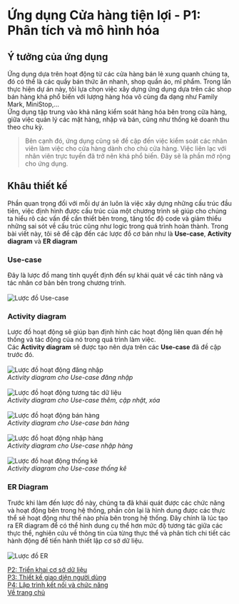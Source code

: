 # Ứng dụng Cửa hàng tiện lợi - P1: Phân tích và mô hình hóa
## Ý tưởng của ứng dụng
Ứng dụng dựa trên hoạt động từ các cửa hàng bán lẻ xung quanh chúng ta, đó có thể là các quầy bán thức ăn nhanh, shop quần áo, mĩ phẩm. Trong lần thực hiện dự án này,
tôi lựa chọn việc xây dựng ứng dụng dựa trên các shop bán hàng khá phổ biến với lượng hàng hóa vô cùng đa dạng như Family Mark, MiniStop,... <br>
Ứng dụng tập trung vào khả năng kiểm soát hàng hóa bên trong cửa hàng, giữa việc quản lý các mặt hàng, nhập và bán, cũng như thống kê doanh thu theo chu kỳ. <br>

> Bên cạnh đó, ứng dụng cũng sẽ đề cập đến việc kiểm soát các nhân viên làm việc cho cửa hàng dành cho chủ cửa hàng.
> Việc liên lạc với nhân viên trực tuyến đã trở nên khá phổ biến. Đây sẽ là phần mở rộng cho ứng dụng.

## Khâu thiết kế
Phần quan trọng đối với mỗi dự án luôn là việc xây dựng những cấu trúc đầu tiên, việc định hình được cấu trúc của một chương trình sẽ giúp cho chúng ta hiểu rõ các vấn đề
cần thiết bên trong, tăng tốc độ code và giảm thiểu những sai sót về cấu trúc cũng như logic trong quá trình hoàn thành.
Trong bài viết này, tôi sẽ đề cập đến các lược đồ cơ bản như là **Use-case**, **Activity diagram** và **ER diagram**
### Use-case
Đây là lược đồ mang tính quyết định đến sự khái quát về các tính năng và tác nhân cơ bản bên trong chương trình. <br> <br>
![Lược đồ Use-case](https://lh3.googleusercontent.com/pw/AM-JKLXRfWL41xF0Lo4X3muuIhuMj9d4sT6D9T0vHaYJd4uKEIFgI5mt8td7iTDwVXKcuaR_6ycyWxGhZVIHK7-62nQ58C0i_hKa6Gv2NZrZRpmeHyDUL3ByicrPggua0xXmy_WQ1FbgxEfp4y3qJKJ26MKI=s831-no?authuser=0)
### Activity diagram
Lược đồ hoạt động sẽ giúp bạn định hình các hoạt động liên quan đến hệ thống và tác động của nó trong quá trình làm việc. <br>
Các **Activity diagram** sẽ được tạo nên dựa trên các **Use-case** đã đề cập trước đó. <br> <br>
![Lược đồ hoạt động đăng nhập](https://lh3.googleusercontent.com/gWl1lDhD1FUre_rIt6kY5vvUZSSKhwW5GS6bdWPAKIyYPl-IirPim5uPWtNuBrCYIq9yM5gdQB7sfb6OW-YYJfGNKjSnm27H5dZc7K0Xiu7G2md-xvzOUz9mdWVNzigVDsG1j2p0oI3T9yihPmPCcw4RcU2bRT6f9tUtuc0URvsBDn-KHH0z4HPPz8H8r8eQZ8_hkKQ5VBPqNl8r5XRD0a22xNX8ceCL4ZHgDbOw9HLJjIDJRhUTYo3IFD_935tfsCWcKYM15qlgQJVZqS-SnjNVj3zLoX7SqwZttX_OjvYn0bq-4ESn5J2IklRVYtqlLKnldDBBeG70p8syuEU4Kg0q03nRv-NYzjIQAka--SWI0ERfsBoryT5u_Ar0qgB2CiMj4LrMO-lPpef8_2FPcESAh1tq6DatTLH4Ox_x3ZpY8PUBGvLf8UG-ZYEKYAlqKu2sByjb9NNOjE8cyIWsNcS6Rf4KmRvJK5Vc9IkE1ztgWPVED6ajne1eDA_VBAXYG6fJOO6Od5meyDr08e5Hf-toJig-J3YbEHiCaqCNKWkrKssLg-eQO01nw3p8QJY1XDXaIdE59ADmiT2slWBcxhBL4C6uNTEXYUyNTuzPLWwK_knjpoLUhY2yC-EOvDAgJ1t7enxmNkH3zHDk8_rBBBRBE2dVNLZK_9Gl5XcSMaeyTwHckXJ2j92K1mkJ1ElYK1jRGYfdXQ06M2UglgpkT1km=w656-h296-no?authuser=0) <br>
_Activity diagram cho Use-case đăng nhập_ <br><br>
![Lược đồ hoạt động tương tác dữ liệu](https://lh3.googleusercontent.com/Q7my58zfNOq755jErSLC7smiGcmuFztsfV3wuTHvVy3Zyzgu6Y72MD7sayIGW3NQgu0dnd1WMzANEZI9bEvM1Qwk86VZkM2Ge_kd6zSdKbOF8WYMxYjVxzMFFtbOjffg46805GsOmTbKpIreFdVwckr9q-kXT2SnfeXRAq4kDWqba9Wx1RyeHDEn1FQ5KGSwYZThfKpaQDOdxXJt8yVJ5g_e0WYieO6bCPow745rfbtcz5wZVxfy2d0QVAPNwuuTMBXrCbXegcfSAL_hnGIGyMdakyeIY80gwEOK2BUw0GkJEfylc024lotQLEYTgsuWoB61RLNJNrQVlj-0jYbDV1FiW4Rj42SUpxkOP8DTXoQHgXjRRnaiBh9nr8A2kozDcK8unxt2L3P8QBzCiByjQTEvcIqCzYpghfs0MZOS9YnvZYCcdizAtq7DuOyt8jV33lNHT1V2tz5Hx3RxqIYgSFIJo79YNcAlXJXlhMgPmEYbReHYnvXd8_U2Y-fH5n5uNaV0Bd_mAe5J07nQT5eUQCQxb367oY2jsLN06XUWjnkUB7uTcffqCSC_dwg570HLuuuzrAog_-jDAeL51xRt1s6VCpQRdmgrNU2M2FcNb1AWMCQm6sGVMpvTujabohrToqhuzov9t6eFoYKTJDZZhP1XwaBpniPi3hyaMbjGlqAgcgUiuwmyKVYKd5Hgi9zPBpQCW_IQpOEoCMVcBO3Q6MOv=w680-h519-no?authuser=0) <br>
_Activity diagram cho Use-case thêm, cập nhật, xóa_ <br><br>
![Lược đồ hoạt động bán hàng](https://lh3.googleusercontent.com/4PF64RPxhk8y95nWnfz4qYDuIT0Z5I56wqNa4DElA-_OZNbWN-oWDDNqGSuYDlZuEjDBuRrb-2UBEu4hbmyywSn7jU9bSC3qpbklO2o0u46iA8m23wtYyeXnHLtuUaKZsCk06hI5lcipgPDhL5iOoLnYc7GQZLOHQEyuAbTEH_xu_QebnLJcP5uY71rR2emfpKVHwp2sY9V8r4NdJxw2_sOUdk3Mis_7oq7SEPC6V4ldzaCHAspqiwwTA1ajEOnpHOfMKMH_njAYJNCqYssHhVxTkwZDRClTsYumYeWYLF2Y_N2K2Uq-88Z6TjDWKYWwlA1TDmSuzRj7C6zPq3Y5vX0bWtQOJ03Fo-05uk1CnQPXbHbTikBw4LV0uWw3M00iHfliyxEmY7BWlyqhYJ2BsgDUCUCDJz7cBTuVHrcc6OnnLClATg7sb3tYghhD5-i8U6NTGrFH74QL8sEUzsWwTgV3W8OnzFt4aj9wDErI6FmBM8FP0CGFViQXWKeOCkbS4se0UijqpjGU2R_Thh971r8quIwARsAU2XOdJ5PGjZ1u1OU94NArXGTxKEH9IkHUbN49QmW8gRZScg-SVg5_WaOGA8ty1o41MKWSbMGgnY71jb6kIoLEB8wr0LrF0_XFxbgcNldEmxUWhpd40pPqoMYVeypqj4Kd6y12wEH5UwCoOtIXOd4NOzzR-PA1Qz1k15kRzuDsvel4ZlnqjLscFj78=w1271-h383-no?authuser=0) <br>
_Activity diagram cho Use-case bán hàng_<br><br>
![Lược đồ hoạt động nhập hàng](https://lh3.googleusercontent.com/a-EHqP5vXckCYXrZQ-0NZ9L2cacFCPz8q4cYyRu4gg3b4oveO9_RLVzbJgPcDC-LtgNg0-yElO9WZacKfS-dWOy3pSn0xddXqsHnj1RDoElxuCX5q9WVhu9ns3POIV5E9z_VjCTMNrM2bNCg4XrUvFwNc7aykG4Fr_Uc0wJ2GMH-VghUFM_xU8Konj7wBqOskXKg4npTfBYxIxwsmMdZFwgBk6gzowowY-uxIuUfW-fqsct0s-MMHwTc-Bsaxsy9Sps4Xw2BwPnnBvtkf7MPdi3CpUGjBQC_llLx4YjOgHvNnjmobQkOGE9m1mskalt11j7xeC9eaQocwNfhiU9fT14LGYFLLEZ2X0mdotLU1ddsT-LdjqabQj6eSeWNHdoBjkVfENqysyY260Is7xcQ4YAO6D1yz6z2BIEfvB1KemQsz0eh8hQgsMcx24Rvfc-22145_y3j6cQkADUEa_oyfKg2ga00G5uc_Cy9w405rPHmwpO_dCHnolYPRs6wFUDQ-XaynDS6RcQHK6JKg8VFQ8j5B-kMpn-ek4x5sukCVs6DwVFobyyt_Ptw6aIJI6YtxYHpA3gpmArtrZxGMyBSxpZzy0ZGuCjSxgPOT3_x72cRodZZPSgWX07mA5x5eF6HULBo3paRKPrRCGOWasYe5GinLHUqOeeWwuKPUVgt7PDeWXTd0YK--DnAqbmKVfSSGxY_5BxqQf9_9mlx7k-M4Wcb=w1207-h306-no?authuser=0) <br>
_Activity diagram cho Use-case nhập hàng_ <br><br>
![Lược đồ hoạt động thống kê](https://lh3.googleusercontent.com/Vn3Y69agADAzaIlK4Cc_ayDbZyuICMs7hGSS7TIEq6i_lsdmhfiXg-JO3RFO9p0cn_dLlA47DEEpAcOJQqADWnE9RzdvBYtN5twSOEPe0LqdRu-_PG-7T7vwHm6318va0MC7t698TLYLaI86RA9p1ONPsYs1qcrI8Epda6QEy-onwcOuekoho9yBoSxEG8pAssF4nECdNnlXnFiPsas9LIpOrR_QGHgbq2aqHoOQHyd9Y4Gm8L4LuXCGEQXlXn0ZpGFBObSg3nX8yXmipw_8JNabIRh2cgLRkE_8K2Ld9HqsO24LhF7G8J-6ktycj0J-26rlSF2z5KAAo-iluQvPlQgEnXK8E1LbGdmWSEYyuDTgpftm0WThZ7uWcOjmrF-1F7u-LYN7Gbed3TpqAkj8BTR2jgjk1phBsGEAAo62ssgLyE--xqwmw-NSl_xpjIQWMrgsBRSn4Yl4a7wSxF72eJuXgbUtVfFQDZp9cRlSrwwJBLRibx7XRGbfwtQlUKod4QdYeeJysoAYi8r-FaX6DV-iV0o72TPYEYh0qMP2caUtRmwNec2y2zKGheH7Q2v7Aj-ZhP_SRqkmc6QeMi5QBvnexKBajcF0To4qN5yIS_y8GufCuCbJY8v-2C3phvXa6f-ulOhokXcSQEZ7tPxNWBdiaPxO57ydVGAa6dbHGGrsmluXdWUX2OZ1iOVHlSjD3d2r7s_UFkvpt31CpydCfLXG=w1147-h217-no?authuser=0) <br>
_Activity diagram cho Use-case thống kê_ <br>
### ER Diagram
Trước khi làm đến lược đồ này, chúng ta đã khái quát được các chức năng và hoạt động bên trong hệ thống, phần còn lại là hình dung được các thực thể sẽ hoạt động như thế nào
phía bên trong hệ thống. Đây chính là lúc tạo ra ER diagram để có thể hình dung cụ thể hơn mức độ tương tác giữa các thực thể,
nghiên cứu về thông tin của từng thực thể và phân tích chi tiết các hành động để tiến hành thiết lập cơ sở dữ liệu. <br> <br>
![Lược đồ ER](https://lh3.googleusercontent.com/uvgSU8_IsJZWZf4CbF_frFP9vIddYu2rX7_cobnmcRbkDKW3IYpKi6dtzcHYi7hcQGds4WDIiyMPSfMzmmp73-JYOFujgumixiyYI2qtYixqOAjU33lR-IHnOKjwDYKbxDIG3mD2X3VeI4R9_OGRiVmmZUYmMACBFy3WjE33_7cWuGlqaQlkp0g7Fknz98Qo1qde0R7gVk568dxK36luw6VQQDKfl2LYwiqpZjkmIkF66q_sgJ0PT2JOMI1H5s3_SkYXOAyFo4E0dg1QGpm_E82xcJIUyivNXNMGi0B2vU-31qO4htPq2QRRiaIh01E5vbWIFMFRsZ2a0febgjAn3NVg_pQMu0_kru2Lf0TLhb0pD4euBZiyoO4MyYC0TYv4E9zX9Fa7FVA7MbYN6NKpXA0koi410Pqq-Mr2C5hQcDnRmTWzJFherLftdwcJakl9yVwu2K5Y4MwBM-X_wptatJBwk7YLx-DUfHxfDgTfbhx_-fEdeqRQ_XSA8Chj-Z7sJf9bU58YFITfUnIIvgxSyz4jM7KaZNCIa8A6q3BJqWdvdTSWJX4vjZQzW8mSMebGS5TnvPNkBvEO2FloOUbDKZ4D89_FrLdOVfSFmcfcYNe_TqFTK_brf9g0-K4bElq-jpGp1mf3CtR6kqfn53FaugDESNbAnV02kA5JeAgyQMVnw-vZBWp5Pzc6k-yVtGCyIrLiDLgg8PznNJT7SCTGQvZP=w1301-h916-no?authuser=0)

[P2: Triển khai cơ sở dữ liệu](GroceryStore2.md) <br>
[P3: Thiết kế giao diện người dùng](GroceryStore3.md) <br>
[P4: Lập trình kết nối và chức năng](GroceryStore4.md) <br>
[Về trang chủ](https://newtc22222.github.io/FiFineBlog/)
